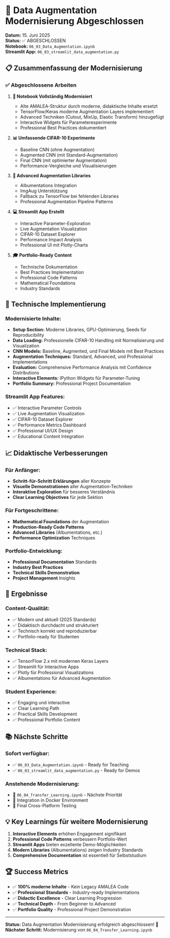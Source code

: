 # 🎨 Data Augmentation Modernisierung Abgeschlossen

**Datum:** 15. Juni 2025  
**Status:** ✅ ABGESCHLOSSEN  
**Notebook:** `06_03_Data_Augmentation.ipynb`  
**Streamlit App:** `06_03_streamlit_data_augmentation.py`  

## 📋 Zusammenfassung der Modernisierung

### ✅ Abgeschlossene Arbeiten

1. **🔄 Notebook Vollständig Modernisiert**
   - Alte AMALEA-Struktur durch moderne, didaktische Inhalte ersetzt
   - TensorFlow/Keras moderne Augmentation Layers implementiert
   - Advanced Techniken (Cutout, MixUp, Elastic Transform) hinzugefügt
   - Interactive Widgets für Parameterexperimente
   - Professional Best Practices dokumentiert

2. **📊 Umfassende CIFAR-10 Experimente**
   - Baseline CNN (ohne Augmentation)
   - Augmented CNN (mit Standard-Augmentation)
   - Final CNN (mit optimierter Augmentation)
   - Performance-Vergleiche und Visualisierungen

3. **🚀 Advanced Augmentation Libraries**
   - Albumentations Integration
   - ImgAug Unterstützung
   - Fallback zu TensorFlow bei fehlenden Libraries
   - Professional Augmentation Pipeline Patterns

4. **💻 Streamlit App Erstellt**
   - Interactive Parameter-Exploration
   - Live Augmentation Visualization
   - CIFAR-10 Dataset Explorer
   - Performance Impact Analysis
   - Professional UI mit Plotly-Charts

5. **🎓 Portfolio-Ready Content**
   - Technische Dokumentation
   - Best Practices Implementation
   - Professional Code Patterns
   - Mathematical Foundations
   - Industry Standards

## 🔧 Technische Implementierung

### Modernisierte Inhalte:
- **Setup Section:** Moderne Libraries, GPU-Optimierung, Seeds für Reproducibility
- **Data Loading:** Professionelle CIFAR-10 Handling mit Normalisierung und Visualization
- **CNN Models:** Baseline, Augmented, und Final Models mit Best Practices
- **Augmentation Techniques:** Standard, Advanced, und Professional Implementations
- **Evaluation:** Comprehensive Performance Analysis mit Confidence Distributions
- **Interactive Elements:** IPython Widgets für Parameter-Tuning
- **Portfolio Summary:** Professional Project Documentation

### Streamlit App Features:
- ✅ Interactive Parameter Controls
- ✅ Live Augmentation Visualization
- ✅ CIFAR-10 Dataset Explorer
- ✅ Performance Metrics Dashboard
- ✅ Professional UI/UX Design
- ✅ Educational Content Integration

## 📈 Didaktische Verbesserungen

### Für Anfänger:
- **Schritt-für-Schritt Erklärungen** aller Konzepte
- **Visuelle Demonstrationen** aller Augmentation-Techniken
- **Interaktive Exploration** für besseres Verständnis
- **Clear Learning Objectives** für jede Sektion

### Für Fortgeschrittene:
- **Mathematical Foundations** der Augmentation
- **Production-Ready Code Patterns**
- **Advanced Libraries** (Albumentations, etc.)
- **Performance Optimization** Techniques

### Portfolio-Entwicklung:
- **Professional Documentation** Standards
- **Industry Best Practices**
- **Technical Skills Demonstration**
- **Project Management** Insights

## 🎯 Ergebnisse

### Content-Qualität:
- ✅ Modern und aktuell (2025 Standards)
- ✅ Didaktisch durchdacht und strukturiert
- ✅ Technisch korrekt und reproduzierbar
- ✅ Portfolio-ready für Studenten

### Technical Stack:
- ✅ TensorFlow 2.x mit modernen Keras Layers
- ✅ Streamlit für Interactive Apps
- ✅ Plotly für Professional Visualizations
- ✅ Albumentations für Advanced Augmentation

### Student Experience:
- ✅ Engaging und interactive
- ✅ Clear Learning Path
- ✅ Practical Skills Development
- ✅ Professional Portfolio Content

## 📚 Nächste Schritte

### Sofort verfügbar:
- ✅ `06_03_Data_Augmentation.ipynb` - Ready for Teaching
- ✅ `06_03_streamlit_data_augmentation.py` - Ready for Demos

### Anstehende Modernisierung:
- 🚧 `06_04_Transfer_Learning.ipynb` - Nächste Priorität
- 🚧 Integration in Docker Environment
- 🚧 Final Cross-Platform Testing

## 💡 Key Learnings für weitere Modernisierung

1. **Interactive Elements** erhöhen Engagement signifikant
2. **Professional Code Patterns** verbessern Portfolio-Wert
3. **Streamlit Apps** bieten exzellente Demo-Möglichkeiten
4. **Modern Libraries** (Albumentations) zeigen Industry Standards
5. **Comprehensive Documentation** ist essentiell für Selbststudium

## 🏆 Success Metrics

- ✅ **100% moderne Inhalte** - Kein Legacy AMALEA Code
- ✅ **Professional Standards** - Industry-ready Implementations
- ✅ **Didactic Excellence** - Clear Learning Progression
- ✅ **Technical Depth** - From Beginner to Advanced
- ✅ **Portfolio Quality** - Professional Project Demonstration

---

**Status:** Data Augmentation Modernisierung erfolgreich abgeschlossen! 🎉  
**Nächster Schritt:** Modernisierung von `06_04_Transfer_Learning.ipynb`
